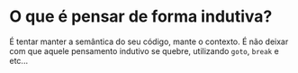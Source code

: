 # O que é pensar de forma indutiva?

É tentar manter a semântica do seu código, mante o contexto. É não deixar com que aquele pensamento indutivo se quebre, utilizando `goto`, `break` e etc...

